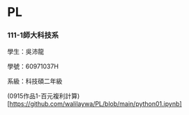 # PL
### 111-1師大科技系

學生：吳沛龍

學號：60971037H

系級：科技碩二年級

(0915作品1-百元複利計算)[https://github.com/walilaywa/PL/blob/main/python01.ipynb]